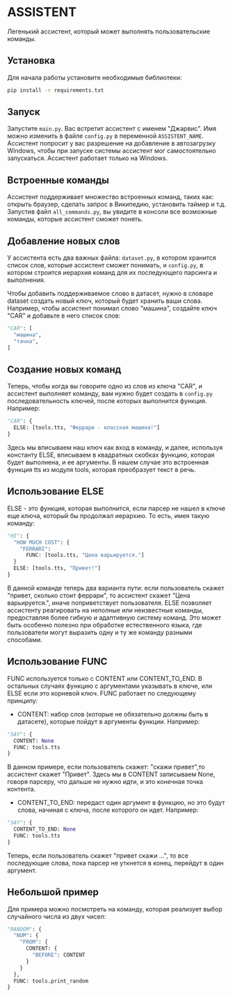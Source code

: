 # ASSISTENT
Легенький ассистент, который может выполнять пользовательские команды.

## Установка
Для начала работы установите необходимые библиотеки:
```bash
pip install -r requirements.txt
```

## Запуск
Запустите `main.py`. Вас встретит ассистент с именем "Джарвис". Имя можно изменить в файле `config.py` в переменной `ASSISTENT_NAME`.
Ассистент попросит у вас разрешение на добавление в автозагрузку Windows, чтобы при запуске системы ассистент мог самостоятельно запускаться.
Ассистент работает только на Windows.

## Встроенные команды
Ассистент поддерживает множество встроенных команд, таких как: открыть браузер, сделать запрос в Википедию, установить таймер и т.д. Запустив файл `all_commands.py`, вы увидите в консоли все возможные команды, которые ассистент сможет понять.

## Добавление новых слов
У ассистента есть два важных файла: `dataset.py`, в котором хранится список слов, которые ассистент сможет понимать, и `config.py`, в котором строится иерархия команд для их последующего парсинга и выполнения.

Чтобы добавить поддерживаемое слово в датасет, нужно в словаре dataset создать новый ключ, который будет хранить ваши слова. Например, чтобы ассистент понимал слово "машина", создайте ключ "CAR" и добавьте в него список слов:
```py
"CAR": [
  "машина",
  "тачка",
]
```

## Создание новых команд
Теперь, чтобы когда вы говорите одно из слов из ключа "CAR", и ассистент выполняет команду, вам нужно будет создать в `config.py` последовательность ключей, после которых выполнится функция. Например:
```py
"CAR": {
  ELSE: [tools.tts, "Феррари - классная машина!"]
}
```
Здесь мы вписываем наш ключ как вход в команду, и далее, используя константу ELSE, вписываем в квадратных скобках функцию, которая будет выполнена, и ее аргументы. В нашем случае это встроенная функция tts из модуля tools, которая преобразует текст в речь.

## Использование ELSE
ELSE - это функция, которая выполнится, если парсер не нашел в ключе еще ключа, который бы продолжал иерархию. То есть, имея такую команду:
```py
"HI": {
  "HOW MUCH COST": {
    "FERRARI":
      FUNC: [tools.tts, "Цена варьируется."]
  }
  ELSE: [tools.tts, "Привет!"]
}
```
В данной команде теперь два варианта пути: если пользователь скажет "привет, сколько стоит феррари", то ассистент скажет "Цена варьируется.", иначе поприветствует пользователя.
ELSE позволяет ассистенту реагировать на неполные или неизвестные команды, предоставляя более гибкую и адаптивную систему команд. Это может быть особенно полезно при обработке естественного языка, где пользователи могут выразить одну и ту же команду разными способами.

## Использование FUNC
FUNC используется только с CONTENT или CONTENT_TO_END. В остальных случаях функцию с аргументами указывать в ключе, или ELSE если это корневой ключ. FUNC работает по следующему принципу:
- CONTENT: набор слов (которые не обязательно должны быть в датасете), которые пойдут в аргументы функции. Например:
```py
"SAY": {
  CONTENT: None
  FUNC: tools.tts
}
```
В данном примере, если пользователь скажет: "скажи привет",то ассистент скажет "Привет". Здесь мы в CONTENT записываем None, говоря парсеру, что дальше не нужно идти, и это конечная точка контента.
- CONTENT_TO_END: передаст один аргумент в функцию, но это будут слова, начиная с ключа, после которого он идет. Например:
```py
"SAY": {
  CONTENT_TO_END: None
  FUNC: tools.tts
}
```
Теперь, если пользователь скажет "привет скажи ...", то все последующие слова, пока парсер не уткнется в конец, перейдут в один аргумент.

## Небольшой пример
Для примера можно посмотреть на команду, которая реализует выбор случайного числа из двух чисел:
```py
"RANDOM": {
  "NUM": {
    "FROM": {
      CONTENT: {
        "BEFORE": CONTENT
      }
    }
  },
  FUNC: tools.print_random
}
```
